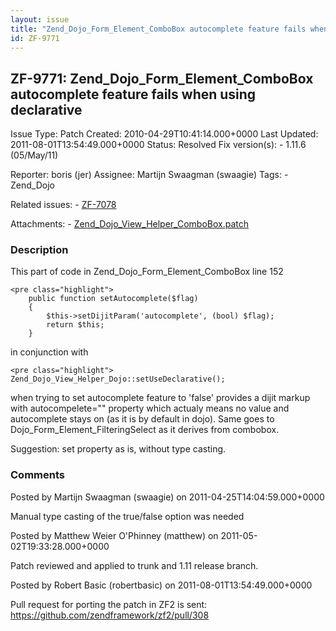 ```yaml
---
layout: issue
title: "Zend_Dojo_Form_Element_ComboBox autocomplete feature fails when using declarative"
id: ZF-9771
---
```


ZF-9771: Zend\_Dojo\_Form\_Element\_ComboBox autocomplete feature fails when using declarative
----------------------------------------------------------------------------------------------

 Issue Type: Patch Created: 2010-04-29T10:41:14.000+0000 Last Updated: 2011-08-01T13:54:49.000+0000 Status: Resolved Fix version(s): - 1.11.6 (05/May/11)
 
 Reporter:  boris (jer)  Assignee:  Martijn Swaagman (swaagie)  Tags: - Zend\_Dojo
 
 Related issues: - [ZF-7078](/issues/browse/ZF-7078)
 
 Attachments: - [Zend\_Dojo\_View\_Helper\_ComboBox.patch](/issues/secure/attachment/13876/Zend_Dojo_View_Helper_ComboBox.patch)
 
### Description

This part of code in Zend\_Dojo\_Form\_Element\_ComboBox line 152

 
    <pre class="highlight">
        public function setAutocomplete($flag)
        {
            $this->setDijitParam('autocomplete', (bool) $flag);
            return $this;
        }


in conjunction with

 
    <pre class="highlight">
    Zend_Dojo_View_Helper_Dojo::setUseDeclarative();


when trying to set autocomplete feature to 'false' provides a dijit markup with autocompelete="" property which actualy means no value and autocomplete stays on (as it is by default in dojo). Same goes to Dojo\_Form\_Element\_FilteringSelect as it derives from combobox.

Suggestion: set property as is, without type casting.

 

 

### Comments

Posted by Martijn Swaagman (swaagie) on 2011-04-25T14:04:59.000+0000

Manual type casting of the true/false option was needed

 

 

Posted by Matthew Weier O'Phinney (matthew) on 2011-05-02T19:33:28.000+0000

Patch reviewed and applied to trunk and 1.11 release branch.

 

 

Posted by Robert Basic (robertbasic) on 2011-08-01T13:54:49.000+0000

Pull request for porting the patch in ZF2 is sent: <https://github.com/zendframework/zf2/pull/308>

 

 